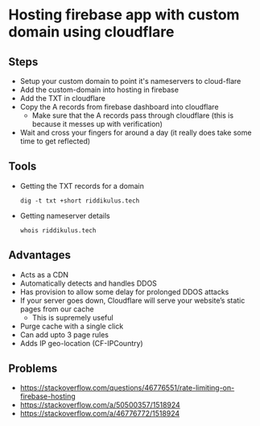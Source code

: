 # Hosting firebase app with custom domain using cloudflare

## Steps 
- Setup your custom domain to point it's nameservers to cloud-flare
- Add the custom-domain into hosting in firebase
- Add the TXT in cloudflare
- Copy the A records from firebase dashboard into cloudflare
	- Make sure that the A records pass through cloudflare (this is because it messes up with verification)
- Wait and cross your fingers for around a day (it really does take some time to get reflected)

## Tools
- Getting the TXT records for a domain 
  ```
  dig -t txt +short riddikulus.tech
  ```
- Getting nameserver details 
  ```
  whois riddikulus.tech
  ```

## Advantages 
- Acts as a CDN
- Automatically detects and handles DDOS
- Has provision to allow some delay for prolonged DDOS attacks
- If your server goes down, Cloudflare will serve your website’s static pages from our cache
	- This is supremely useful
- Purge cache with a single click 
- Can add upto 3 page rules
- Adds IP geo-location (CF-IPCountry)


## Problems 
- https://stackoverflow.com/questions/46776551/rate-limiting-on-firebase-hosting
- https://stackoverflow.com/a/50500357/1518924
- https://stackoverflow.com/a/46776772/1518924